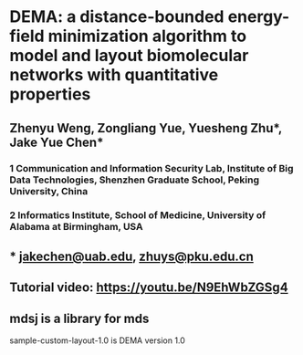 # DEMA: a distance-bounded energy-field minimization algorithm to model and layout biomolecular networks with quantitative properties
## Zhenyu Weng, Zongliang Yue, Yuesheng Zhu*, Jake Yue Chen*
### 1 Communication and Information Security Lab, Institute of Big Data Technologies, Shenzhen Graduate School, Peking University, China
### 2 Informatics Institute, School of Medicine, University of Alabama at Birmingham, USA

## * jakechen@uab.edu, zhuys@pku.edu.cn

## Tutorial video: https://youtu.be/N9EhWbZGSg4
## mdsj is a library for mds
sample-custom-layout-1.0 is DEMA version 1.0